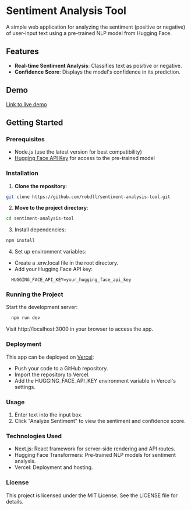 # Sentiment Analysis Tool

A simple web application for analyzing the sentiment (positive or negative) of user-input text using a pre-trained NLP model from Hugging Face.

## Features

- **Real-time Sentiment Analysis**: Classifies text as positive or negative.
- **Confidence Score**: Displays the model's confidence in its prediction.

## Demo

[Link to live demo](https://your-vercel-deployment-url.com)

## Getting Started

### Prerequisites

- Node.js (use the latest version for best compatibility)
- [Hugging Face API Key](https://huggingface.co/) for access to the pre-trained model

### Installation

1. **Clone the repository**:
```bash
git clone https://github.com/robdll/sentiment-analysis-tool.git
```

2. **Move to the project directory**:

```bash
cd sentiment-analysis-tool
```

3. Install dependencies:

```bash
npm install
```

4. Set up environment variables:

- Create a .env.local file in the root directory.
- Add your Hugging Face API key:

```plaintext
  HUGGING_FACE_API_KEY=your_hugging_face_api_key
```

### Running the Project

Start the development server:
```bash
  npm run dev
```

Visit http://localhost:3000 in your browser to access the app.

### Deployment
This app can be deployed on [Vercel](https://vercel.com/):

- Push your code to a GitHub repository.
- Import the repository to Vercel.
- Add the HUGGING_FACE_API_KEY environment variable in Vercel's settings.

### Usage
1. Enter text into the input box.
2. Click "Analyze Sentiment" to view the sentiment and confidence score.

### Technologies Used
- Next.js: React framework for server-side rendering and API routes.
- Hugging Face Transformers: Pre-trained NLP models for sentiment analysis.
- Vercel: Deployment and hosting.

### License
This project is licensed under the MIT License. See the LICENSE file for details.